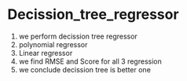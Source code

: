 # Decission_tree_regressor
1) we perform decission tree regressor
2) polynomial regressor
3) Linear regressor
4) we find RMSE and Score for all 3 regression
5) we conclude decission tree is better one
